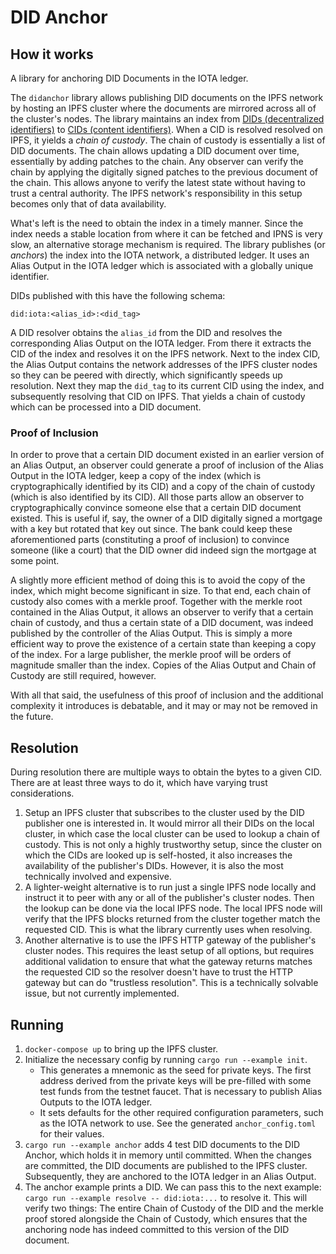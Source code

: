 # DID Anchor

## How it works

A library for anchoring DID Documents in the IOTA ledger.

The `didanchor` library allows publishing DID documents on the IPFS network by hosting an IPFS cluster where the documents are mirrored across all of the cluster's nodes. The library maintains an index from [DIDs (decentralized identifiers)](https://www.w3.org/TR/did-core/) to [CIDs (content identifiers)](https://docs.ipfs.tech/concepts/glossary/#cid). When a CID is resolved resolved on IPFS, it yields a _chain of custody_. The chain of custody is essentially a list of DID documents. The chain allows updating a DID document over time, essentially by adding patches to the chain. Any observer can verify the chain by applying the digitally signed patches to the previous document of the chain. This allows anyone to verify the latest state without having to trust a central authority. The IPFS network's responsibility in this setup becomes only that of data availability.

What's left is the need to obtain the index in a timely manner. Since the index needs a stable location from where it can be fetched and IPNS is very slow, an alternative storage mechanism is required. The library publishes (or _anchors_) the index into the IOTA network, a distributed ledger. It uses an Alias Output in the IOTA ledger which is associated with a globally unique identifier.

DIDs published with this have the following schema:

```
did:iota:<alias_id>:<did_tag>
```

A DID resolver obtains the `alias_id` from the DID and resolves the corresponding Alias Output on the IOTA ledger. From there it extracts the CID of the index and resolves it on the IPFS network. Next to the index CID, the Alias Output contains the network addresses of the IPFS cluster nodes so they can be peered with directly, which significantly speeds up resolution. Next they map the `did_tag` to its current CID using the index, and subsequently resolving that CID on IPFS. That yields a chain of custody which can be processed into a DID document.

### Proof of Inclusion

In order to prove that a certain DID document existed in an earlier version of an Alias Output, an observer could generate a proof of inclusion of the Alias Output in the IOTA ledger, keep a copy of the index (which is cryptographically identified by its CID) and a copy of the chain of custody (which is also identified by its CID). All those parts allow an observer to cryptographically convince someone else that a certain DID document existed. This is useful if, say, the owner of a DID digitally signed a mortgage with a key but rotated that key out since. The bank could keep these aforementioned parts (constituting a proof of inclusion) to convince someone (like a court) that the DID owner did indeed sign the mortgage at some point.

A slightly more efficient method of doing this is to avoid the copy of the index, which might become significant in size. To that end, each chain of custody also comes with a merkle proof. Together with the merkle root contained in the Alias Output, it allows an observer to verify that a certain chain of custody, and thus a certain state of a DID document, was indeed published by the controller of the Alias Output. This is simply a more efficient way to prove the existence of a certain state than keeping a copy of the index. For a large publisher, the merkle proof will be orders of magnitude smaller than the index. Copies of the Alias Output and Chain of Custody are still required, however.

With all that said, the usefulness of this proof of inclusion and the additional complexity it introduces is debatable, and it may or may not be removed in the future.

## Resolution

During resolution there are multiple ways to obtain the bytes to a given CID. There are at least three ways to do it, which have varying trust considerations.

1. Setup an IPFS cluster that subscribes to the cluster used by the DID publisher one is interested in. It would mirror all their DIDs on the local cluster, in which case the local cluster can be used to lookup a chain of custody. This is not only a highly trustworthy setup, since the cluster on which the CIDs are looked up is self-hosted, it also increases the availability of the publisher's DIDs. However, it is also the most technically involved and expensive.
2. A lighter-weight alternative is to run just a single IPFS node locally and instruct it to peer with any or all of the publisher's cluster nodes. Then the lookup can be done via the local IPFS node. The local IPFS node will verify that the IPFS blocks returned from the cluster together match the requested CID. This is what the library currently uses when resolving.
3. Another alternative is to use the IPFS HTTP gateway of the publisher's cluster nodes. This requires the least setup of all options, but requires additional validation to ensure that what the gateway returns matches the requested CID so the resolver doesn't have to trust the HTTP gateway but can do "trustless resolution". This is a technically solvable issue, but not currently implemented.

## Running

1. `docker-compose up` to bring up the IPFS cluster.
2. Initialize the necessary config by running `cargo run --example init`.
   - This generates a mnemonic as the seed for private keys. The first address derived from the private keys will be pre-filled with some test funds from the testnet faucet. That is necessary to publish Alias Outputs to the IOTA ledger.
   - It sets defaults for the other required configuration parameters, such as the IOTA network to use. See the generated `anchor_config.toml` for their values.
3. `cargo run --example anchor` adds 4 test DID documents to the DID Anchor, which holds it in memory until committed. When the changes are committed, the DID documents are published to the IPFS cluster. Subsequently, they are anchored to the IOTA ledger in an Alias Output.
4. The anchor example prints a DID. We can pass this to the next example: `cargo run --example resolve -- did:iota:...` to resolve it. This will verify two things: The entire Chain of Custody of the DID and the merkle proof stored alongside the Chain of Custody, which ensures that the anchoring node has indeed committed to this version of the DID document.
